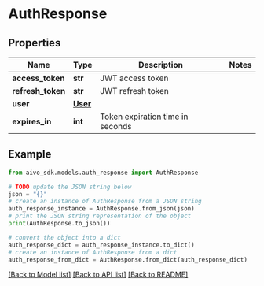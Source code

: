 # AuthResponse

## Properties

Name | Type | Description | Notes
------------ | ------------- | ------------- | -------------
**access_token** | **str** | JWT access token |
**refresh_token** | **str** | JWT refresh token |
**user** | [**User**](User.md) |  |
**expires_in** | **int** | Token expiration time in seconds |

## Example

```python
from aivo_sdk.models.auth_response import AuthResponse

# TODO update the JSON string below
json = "{}"
# create an instance of AuthResponse from a JSON string
auth_response_instance = AuthResponse.from_json(json)
# print the JSON string representation of the object
print(AuthResponse.to_json())

# convert the object into a dict
auth_response_dict = auth_response_instance.to_dict()
# create an instance of AuthResponse from a dict
auth_response_from_dict = AuthResponse.from_dict(auth_response_dict)
```

[[Back to Model list]](../README.md#documentation-for-models) [[Back to API list]](../README.md#documentation-for-api-endpoints) [[Back to README]](../README.md)
